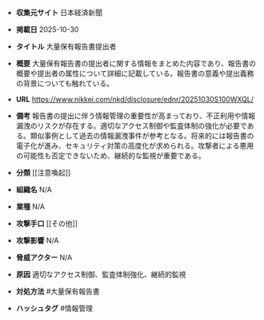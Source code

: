 - **収集元サイト**
日本経済新聞

- **掲載日**
2025-10-30

- **タイトル**
大量保有報告書提出者

- **概要**
大量保有報告書の提出者に関する情報をまとめた内容であり、報告書の概要や提出者の属性について詳細に記載している。報告書の意義や提出義務の背景についても触れている。

- **URL**
https://www.nikkei.com/nkd/disclosure/ednr/20251030S100WXQL/

- **備考**
報告書の提出に伴う情報管理の重要性が高まっており、不正利用や情報漏洩のリスクが存在する。適切なアクセス制御や監査体制の強化が必要である。類似事例として過去の情報漏洩事件が参考となる。将来的には報告書の電子化が進み、セキュリティ対策の高度化が求められる。攻撃者による悪用の可能性も否定できないため、継続的な監視が重要である。

- **分類**
[[注意喚起]]

- **組織名**
N/A

- **業種**
N/A

- **攻撃手口**
[[その他]]

- **攻撃影響**
N/A

- **脅威アクター**
N/A

- **原因**
適切なアクセス制御、監査体制強化、継続的監視

- **対処方法**
#大量保有報告書

- **ハッシュタグ**
#情報管理
